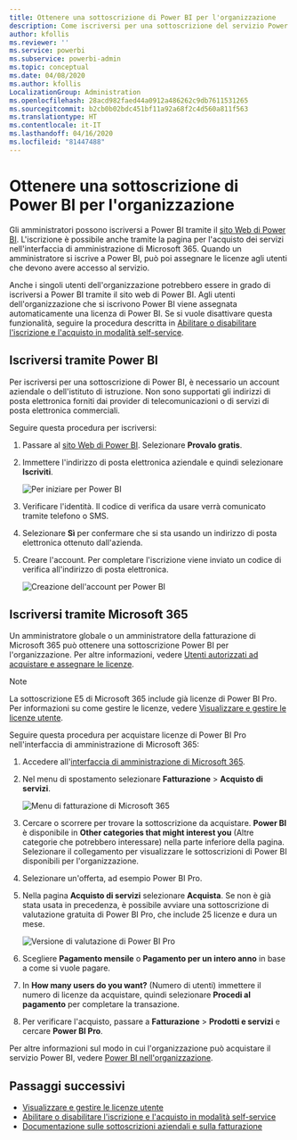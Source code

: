 ```yaml
---
title: Ottenere una sottoscrizione di Power BI per l'organizzazione
description: Come iscriversi per una sottoscrizione del servizio Power BI come amministratore e acquistare licenze in blocco.
author: kfollis
ms.reviewer: ''
ms.service: powerbi
ms.subservice: powerbi-admin
ms.topic: conceptual
ms.date: 04/08/2020
ms.author: kfollis
LocalizationGroup: Administration
ms.openlocfilehash: 28acd982faed44a0912a486262c9db7611531265
ms.sourcegitcommit: b2cb0b02bdc451bf11a92a68f2c4d560a811f563
ms.translationtype: HT
ms.contentlocale: it-IT
ms.lasthandoff: 04/16/2020
ms.locfileid: "81447488"
---
```

# <a name="get-a-power-bi-subscription-for-your-organization"></a>Ottenere una sottoscrizione di Power BI per l'organizzazione

Gli amministratori possono iscriversi a Power BI tramite il [sito Web di Power BI](https://powerbi.microsoft.com). L'iscrizione è possibile anche tramite la pagina per l'acquisto dei servizi nell'interfaccia di amministrazione di Microsoft 365. Quando un amministratore si iscrive a Power BI, può poi assegnare le licenze agli utenti che devono avere accesso al servizio.

Anche i singoli utenti dell'organizzazione potrebbero essere in grado di iscriversi a Power BI tramite il sito web di Power BI. Agli utenti dell'organizzazione che si iscrivono Power BI viene assegnata automaticamente una licenza di Power BI. Se si vuole disattivare questa funzionalità, seguire la procedura descritta in [Abilitare o disabilitare l'iscrizione e l'acquisto in modalità self-service](service-admin-disable-self-service.md).

## <a name="sign-up-through-power-bi"></a>Iscriversi tramite Power BI

Per iscriversi per una sottoscrizione di Power BI, è necessario un account aziendale o dell'istituto di istruzione. Non sono supportati gli indirizzi di posta elettronica forniti dai provider di telecomunicazioni o di servizi di posta elettronica commerciali.

Seguire questa procedura per iscriversi:

1. Passare al [sito Web di Power BI](https://powerbi.microsoft.com). Selezionare **Provalo gratis**.
2. Immettere l'indirizzo di posta elettronica aziendale e quindi selezionare **Iscriviti**.

   ![Per iniziare per Power BI](media/service-admin-org-subscription/signup-get-started.png)

3. Verificare l'identità. Il codice di verifica da usare verrà comunicato tramite telefono o SMS.
4. Selezionare **Sì** per confermare che si sta usando un indirizzo di posta elettronica ottenuto dall'azienda.
5. Creare l'account. Per completare l'iscrizione viene inviato un codice di verifica all'indirizzo di posta elettronica.

   ![Creazione dell'account per Power BI](media/service-admin-org-subscription/org-signup.png)

## <a name="sign-up-through-microsoft-365"></a>Iscriversi tramite Microsoft 365

Un amministratore globale o un amministratore della fatturazione di Microsoft 365 può ottenere una sottoscrizione Power BI per l'organizzazione. Per altre informazioni, vedere [Utenti autorizzati ad acquistare e assegnare le licenze](../service-admin-licensing-organization.md#who-can-purchase-and-assign-licenses).

> [!NOTE]
>
> La sottoscrizione E5 di Microsoft 365 include già licenze di Power BI Pro. Per informazioni su come gestire le licenze, vedere [Visualizzare e gestire le licenze utente](service-admin-manage-licenses.md).
>
>

Seguire questa procedura per acquistare licenze di Power BI Pro nell'interfaccia di amministrazione di Microsoft 365:

1. Accedere all'[interfaccia di amministrazione di Microsoft 365](https://admin.microsoft.com).

2. Nel menu di spostamento selezionare **Fatturazione** > **Acquisto di servizi**.
  
   ![Menu di fatturazione di Microsoft 365](media/service-admin-org-subscription/m365-billing-menu.png)

3. Cercare o scorrere per trovare la sottoscrizione da acquistare. **Power BI** è disponibile in **Other categories that might interest you** (Altre categorie che potrebbero interessare) nella parte inferiore della pagina. Selezionare il collegamento per visualizzare le sottoscrizioni di Power BI disponibili per l'organizzazione.

4. Selezionare un'offerta, ad esempio Power BI Pro.

5. Nella pagina **Acquisto di servizi** selezionare **Acquista**. Se non è già stata usata in precedenza, è possibile avviare una sottoscrizione di valutazione gratuita di Power BI Pro, che include 25 licenze e dura un mese.

   ![Versione di valutazione di Power BI Pro](media/service-admin-org-subscription/m365-org-free-trial-pro.png)

6. Scegliere **Pagamento mensile** o **Pagamento per un intero anno** in base a come si vuole pagare.

7. In **How many users do you want?** (Numero di utenti) immettere il numero di licenze da acquistare, quindi selezionare **Procedi al pagamento** per completare la transazione.

8. Per verificare l'acquisto, passare a **Fatturazione** > **Prodotti e servizi** e cercare **Power BI Pro**.

Per altre informazioni sul modo in cui l'organizzazione può acquistare il servizio Power BI, vedere [Power BI nell'organizzazione](https://docs.microsoft.com/microsoft-365/admin/misc/power-bi-in-your-organization?view=o365-worldwide).

## <a name="next-steps"></a>Passaggi successivi

- [Visualizzare e gestire le licenze utente](service-admin-manage-licenses.md)
- [Abilitare o disabilitare l'iscrizione e l'acquisto in modalità self-service](service-admin-disable-self-service.md)
- [Documentazione sulle sottoscrizioni aziendali e sulla fatturazione](https://docs.microsoft.com/microsoft-365/commerce/?view=o365-worldwide)

